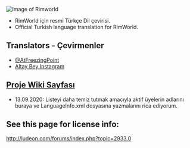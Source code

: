 ![Image of Rimworld](http://rimworldwiki.com/images/thumb/8/8c/Rimworldlogo.png/600px-Rimworldlogo.png)

* RimWorld için resmi Türkçe Dil çevirisi.
* Official Turkish language translation for RimWorld.

## Translators - Çevirmenler
* [@AtFreezingPoint](https://github.com/AtFreezingPoint)
* [Altay Bey Instagram](https://www.instagram.com/altay.bey/)

## [Proje Wiki Sayfası](https://github.com/Ludeon/RimWorld-Turkish/wiki)

* 13.09.2020: Listeyi daha temiz tutmak amacıyla aktif üyelerin adlarını buraya ve LanguageInfo.xml dosyasına yazmalarını rica ediyorum.

## See this page for license info:
http://ludeon.com/forums/index.php?topic=2933.0
